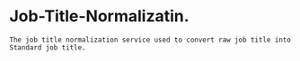 #                                                 Job-Title-Normalizatin.
    The job title normalization service used to convert raw job title into Standard job title.
